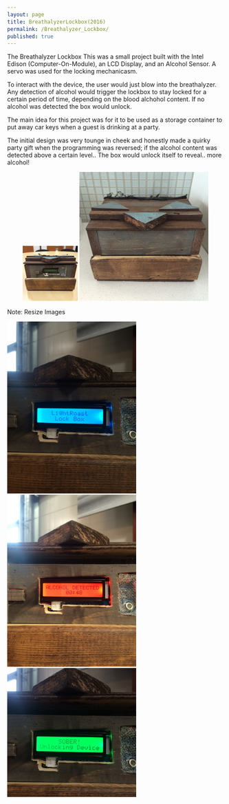 ```yaml
---
layout: page
title: BreathalyzerLockbox(2016)
permalink: /Breathalyzer_Lockbox/
published: true
---
```


The Breathalyzer Lockbox
This was a small project built with the Intel Edison (Computer-On-Module), an LCD Display, and an Alcohol Sensor. A servo was used for the locking mechanicasm. 

To interact with the device, the user would just blow into the breathalyzer. Any detection of alcohol would trigger the lockbox to stay locked for a certain period of time, depending on the blood alchohol content. If no alcohol was detected the box would unlock. 

The main idea for this project was for it to be used as a storage container to put away car keys when a guest is drinking at a party. 

The initial design was very tounge in cheek and honestly made a quirky party gift when the programming was reversed; if the alcohol content was detected above a certain level.. The box would unlock itself to reveal.. more alcohol!

<p align="center">
  <img src="/images/Lockbox_Front.JPG" alt="Lockbox_Front" style="width:128px;height:128px;">
  <img src="/images/Lockbox_Back.JPG" alt="drawing" width="300" height"="auto"/>
</p>


Note: Resize Images

<p>
<img src="/images/Lockbox_Blue.JPG" alt="drawing" width="300" height"="auto"/>
<img src="/images/Lockbox_Red.JPG" alt="drawing" width="300" height"="auto"/>
<img src="/images/Lockbox_Green.JPG" alt="drawing" width="300" height"="auto"/>
</p>
